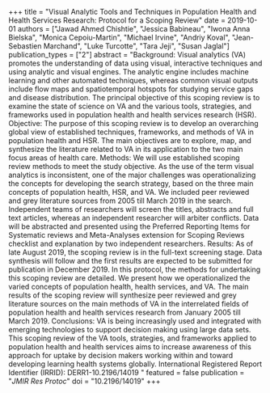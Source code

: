 +++
title = "Visual Analytic Tools and Techniques in Population Health and Health Services Research: Protocol for a Scoping Review"
date = 2019-10-01
authors = ["Jawad Ahmed Chishtie", "Jessica Babineau", "Iwona Anna Bielska", "Monica Cepoiu-Martin", "Michael Irvine", "Andriy Koval", "Jean-Sebastien Marchand", "Luke Turcotte", "Tara Jeji", "Susan Jaglal"]
publication_types = ["2"]
abstract = "Background: Visual analytics (VA) promotes the understanding of data using visual, interactive techniques and using analytic and visual engines. The analytic engine includes machine learning and other automated techniques, whereas common visual outputs include flow maps and spatiotemporal hotspots for studying service gaps and disease distribution. The principal objective of this scoping review is to examine the state of science on VA and the various tools, strategies, and frameworks used in population health and health services research (HSR). Objective: The purpose of this scoping review is to develop an overarching global view of established techniques, frameworks, and methods of VA in population health and HSR. The main objectives are to explore, map, and synthesize the literature related to VA in its application to the two main focus areas of health care. Methods: We will use established scoping review methods to meet the study objective. As the use of the term visual analytics is inconsistent, one of the major challenges was operationalizing the concepts for developing the search strategy, based on the three main concepts of population health, HSR, and VA. We included peer reviewed and grey literature sources from 2005 till March 2019 in the search. Independent teams of researchers will screen the titles, abstracts and full text articles, whereas an independent researcher will arbiter conflicts. Data will be abstracted and presented using the Preferred Reporting Items for Systematic reviews and Meta-Analyses extension for Scoping Reviews checklist and explanation by two independent researchers. Results: As of late August 2019, the scoping review is in the full-text screening stage. Data synthesis will follow and the first results are expected to be submitted for publication in December 2019. In this protocol, the methods for undertaking this scoping review are detailed. We present how we operationalized the varied concepts of population health, health services, and VA. The main results of the scoping review will synthesize peer reviewed and grey literature sources on the main methods of VA in the interrelated fields of population health and health services research from January 2005 till March 2019. Conclusions: VA is being increasingly used and integrated with emerging technologies to support decision making using large data sets. This scoping review of the VA tools, strategies, and frameworks applied to population health and health services aims to increase awareness of this approach for uptake by decision makers working within and toward developing learning health systems globally. International Registered Report Identifier (IRRID): DERR1-10.2196/14019 "
featured = false
publication = "*JMIR Res Protoc*"
doi = "10.2196/14019"
+++

